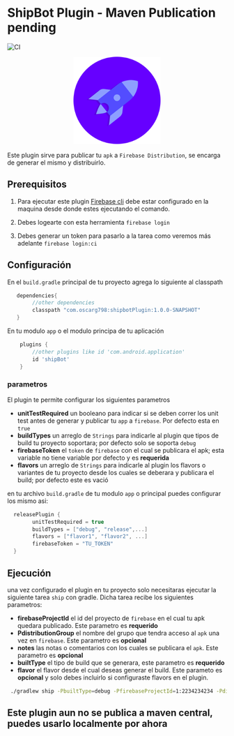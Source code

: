 # ShipBot Plugin - Maven Publication pending

![CI](https://github.com/oscarg798/ShipBotPlugin/workflows/CI/badge.svg?branch=master)

<div style="text-align:center">
<img src="logo.png" height="200px"/>
</div>


Este plugin sirve para publicar tu `apk` a `Firebase Distribution`, se encarga de generar el mismo y distribuirlo. 

## Prerequisitos

1. Para ejecutar este plugin [Firebase cli](https://firebase.google.com/docs/cli) debe estar configurado en la maquina desde donde estes ejecutando el comando. 

2. Debes logearte con esta herramienta `firebase login` 

3. Debes generar un token para pasarlo a la tarea como veremos más adelante `firebase login:ci`

## Configuración 

En el `build.gradle` principal de tu proyecto agrega lo siguiente al classpath 

```groovy 
   dependencies{
        //other dependencies
        classpath "com.oscarg798:shipbotPlugin:1.0.0-SNAPSHOT"
   }
```

En tu modulo `app` o el modulo principa de tu aplicación 

```groovy
    plugins { 
        //other plugins like id 'com.android.application'
        id 'shipBot'
    }
```

### parametros

El plugin te permite configurar los siguientes parametros

* **unitTestRequired** un booleano para indicar si se deben correr los unit test antes de generar y publicar tu `app` a `firebase`. Por defecto esta en `true`
* **buildTypes** un arreglo de `Strings` para indicarle al plugin que tipos de build tu proyecto soportara; por defecto solo se soporta `debug`
* **firebaseToken** el `token` de `firebase` con el cual se publicara el apk; esta variable no tiene variable por defecto y es **requerida**
* **flavors** un arreglo de `Strings` para indicarle al plugin los flavors o variantes de tu proyecto desde los cuales se deberara y publicara el build; por defecto este es vació

en tu archivo `build.gradle` de tu modulo `app` o principal puedes configurar los mismo asi:

```groovy
  releasePlugin {
        unitTestRequired = true
        buildTypes = ["debug", "release",...]
        flavors = ["flavor1", "flavor2", ...]
        firebaseToken = "TU_TOKEN"
  }
```

## Ejecución 

una vez configurado el plugin en tu proyecto solo necesitaras ejecutar la siguiente tarea `ship` con gradle. Dicha tarea recibe los siguientes parametros:

* **firebaseProjectId** el id del proyecto de `firebase` en el cual tu apk quedara publicado. Este parametro es **requerido**
* **PdistributionGroup** el nombre del grupo que tendra acceso al `apk` una vez en `firebase`. Este parametro es **opcional**
* **notes** las notas o comentarios con los cuales se publicara el `apk`. Este parametro es **opcional**
* **builtType** el tipo de build que se generara, este parametro es **requerido**
* **flavor** el flavor desde el cual deseas generar el build. Este parameto es **opcional** y solo debes incluirlo si configuraste flavors en el plugin. 


```bash 
 ./gradlew ship -PbuiltType=debug -PfirebaseProjectId=1:2234234234 -PdistributionGroup=testers -Pnotes="do not know why notes not working with spaces" -Pflavor="flavor1"
```

## Este plugin aun no se publica a maven central, puedes usarlo localmente por ahora
